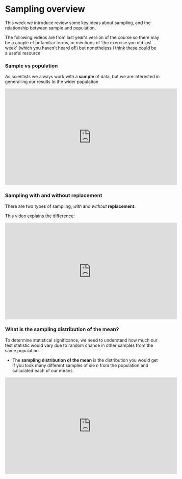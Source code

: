 # Sampling overview

This week we introduce review some key ideas about sampling, and the relationship between sample and population. 

The following videos are from last year's version of the course so there may be a couple of unfamiliar terms, or mentions of 'the exercise you did last week' (which you haven't heard of!) but nonetheless I think these could be a useful resource 


### Sample vs population

As scientists we always work with a **sample** of data, but we are interested in generaliing our results to the wider population. 

<center>
<iframe width="560" height="315" src="https://www.youtube.com/embed/91hSR-gWtH8?si=Kwwist0l8NyYHp4w" title="YouTube video player" frameborder="0" allow="accelerometer; autoplay; clipboard-write; encrypted-media; gyroscope; picture-in-picture; web-share" referrerpolicy="strict-origin-when-cross-origin" allowfullscreen></iframe>
</center>

### Sampling with and without replacement

There are two types of sampling, *with* and *without* **replacement**.

This video explains the difference:

<center>
<iframe width="560" height="315" src="https://www.youtube.com/embed/dMTttXdM15k?si=v-ArWFBg2Bhh5dOB" title="YouTube video player" frameborder="0" allow="accelerometer; autoplay; clipboard-write; encrypted-media; gyroscope; picture-in-picture; web-share" referrerpolicy="strict-origin-when-cross-origin" allowfullscreen></iframe>
</center>


### What is the sampling distribution of the mean?

To determine statistical significance, we need to understand how much our test statistic would vary due to random chance in other samples from the same population.

* The **sampling distribution of the mean** is the distribution you would get if you took many different samples of sie $n$ from the population and calculated each of our means

<center>
<iframe width="560" height="315" src="https://www.youtube.com/embed/sT46Nl9jhnU?si=g_m0A5kykAq3ZA1I" title="YouTube video player" frameborder="0" allow="accelerometer; autoplay; clipboard-write; encrypted-media; gyroscope; picture-in-picture; web-share" referrerpolicy="strict-origin-when-cross-origin" allowfullscreen></iframe>
</center>

